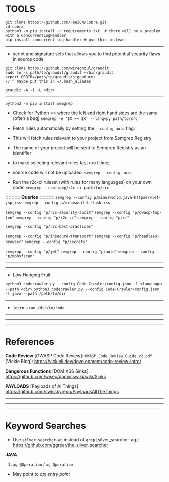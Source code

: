 # TOOLS

[cobra]: https://github.com/FeeiCN/Cobra
[documentation]: https://cobra-docs.readthedocs.io/en/stable/introduction/
[video]: https://www.youtube.com/watch?v=PAeD330wQnQ

```
git clone https://github.com/FeeiCN/Cobra.git
cd cobra
python3 -m pip install -r requirements.txt  # there will be a problem with a ConcurrentLogHandler
pip install concurrent-log-handler # use this instead

```

-------------------------------------------------------------

[graudit]: https://github.com/wireghoul/graudit
+ script and signature sets that allows you to find potential security flaws in source code
```
git clone https://github.com/wireghoul/graudit
sudo ln -s path/to/graudit/graudit ~/bin/graudit
export GRDIR=/path/to/graudit/signatures
// ^ maybe put this in ~/.bash_aliases
```

`graudit -A -i -L <dir>`


-------------------------------------------------------------


[semgrep]: https://github.com/returntocorp/semgrep
`python3 -m pip install semgrep`

+ Check for Python == where the left and right hand sides are the same (often a bug)
`semgrep -e '$X == $X' --lang=py path/to/src`

+ Fetch rules automatically by setting the `--config auto` flag.
+ This will fetch rules relevant to your project from Semgrep Registry.
+ The name of your project will be sent to Semgrep Registry as an identifier
+ to make selecting relevant rules fast next time;
+ source code will not be uploaded.
`semgrep --config auto`

+ Run the r2c-ci ruleset (with rules for many languages) on your own code!
`semgrep --config=p/r2c-ci path/to/src`


**===== Queries =====**
`semgrep --config p/minusworld.java-httpservlet-jsp-xss`
`semgrep --config p/minusworld.flask-xss`

`semgrep --config "p/r2c-security-audit"`
`semgrep --config "p/owasp-top-ten"`
`semgrep --config "p/r2c-ci"`
`semgrep --config "p/ci"`


`semgrep --config "p/r2c-best-practices"`

`semgrep --config "p/insecure-transport"`
`semgrep --config "p/headless-browser"`
`semgrep --config "p/secrets"`


`semgrep --config "p/jwt"`
`semgrep --config "p/auto"`
`semgrep --config "p/mobsfscan"`

-------------------------------------------------------------


[CodeQL]: https://codeql.github.com/


-------------------------------------------------------------


[OWASP Code Crawler]: https://github.com/vmnguyen/Code-Crawler
[Owasp Code Crawler Database]: https://gist.github.com/boyter/31f8226abdefaf723c987bdb6d8ea7f3
+ Low Hanging Fruit

`python3 codecrawler.py --config Code-Crawler/config.json -l <language> --path <dir>`
`python3 codecrawler.py --config Code-Crawler/config.json -l java --path /path/to/dir`

-------------------------------------------------------------


[Joern]: https://github.com/joernio/joern
[Using Joern]: https://www.youtube.com/watch?v=qtGRNb_2Khs&list=PLYyY1D3vDdgAPlrbt3kU8qJWThny6W-yG&index=3

+ `joern-scan /dir/to/code`

-------------------------------------------------------------
-------------------------------------------------------------
-------------------------------------------------------------


# References

**Code Review**
[OWASP Code Review]: `OWASP_Code_Review_Guide_v2.pdf`
[Vickie Blog]: https://vickieli.dev/development/code-review-intro/


**Dangerous Functions**
[DOM XSS Sinks]: https://github.com/wisec/domxsswiki/wiki/Sinks


**PAYLOADS**
[Payloads of Al Things]: https://github.com/swisskyrepo/PayloadsAllTheThings



-------------------------------------------------------------
-------------------------------------------------------------
-------------------------------------------------------------


# Keyword Searches

+ Use `silver_searcher-ag` instead of `grep`
[silver_searcher-ag]: https://github.com/ggreer/the_silver_searcher

**JAVA**
1. `ag @Operation` / `ag Operation`
  + May point to _api entry point_
 
